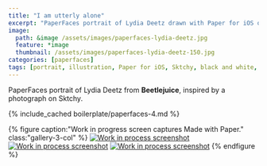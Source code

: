 ```yaml
---
title: "I am utterly alone"
excerpt: "PaperFaces portrait of Lydia Deetz drawn with Paper for iOS on an iPad."
image: 
  path: &image /assets/images/paperfaces-lydia-deetz.jpg 
  feature: *image
  thumbnail: /assets/images/paperfaces-lydia-deetz-150.jpg
categories: [paperfaces]
tags: [portrait, illustration, Paper for iOS, Sktchy, black and white, blend]
---
```


PaperFaces portrait of Lydia Deetz from **Beetlejuice**, inspired by a photograph on Sktchy.

{% include_cached boilerplate/paperfaces-4.md %}

{% figure caption:"Work in progress screen captures Made with Paper." class:"gallery-3-col" %}
[![Work in process screenshot](/assets/images/paperfaces-lydia-deetz-process-1-600.jpg)](/assets/images/paperfaces-lydia-deetz-process-1-lg.jpg) [![Work in process screenshot](/assets/images/paperfaces-lydia-deetz-process-2-600.jpg)](/assets/images/paperfaces-lydia-deetz-process-2-lg.jpg) [![Work in process screenshot](/assets/images/paperfaces-lydia-deetz-process-3-600.jpg)](/assets/images/paperfaces-lydia-deetz-process-3-lg.jpg)
{% endfigure %}
